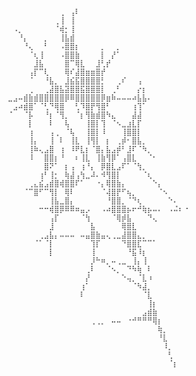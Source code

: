 ⠀⠀⠀⠀⠀⠀⠀⠀⠀⠀⢀⠀⢠⠇⠀⠀⠀⠀⠀⠀⠀⠀⠀⠀⠀⠀⠀⠀⠀⠀⠀⠀⠀⠀⠀
⠀⠀⠀⠀⠀⠀⠀⠀⠀⢀⢸⠀⢸⠀⠀⠀⠀⠀⠀⠀⠀⠀⠀⠀⠀⠀⠀⠀⠀⠀⠀⠀⠀⠀⠀
⠀⠠⡀⠀⠀⠀⠀⠀⠀⠈⢾⡂⢸⠀⠀⠀⠀⠀⠀⠀⠀⠀⠀⠀⠀⠀⠀⠀⠀⠀⠀⠀⠀⠀⠀
⠀⠀⠘⡄⠀⠀⠀⡀⠀⠀⢸⣧⣾⠀⠀⠀⠀⠀⠀⠀⠀⠀⠀⠀⠀⠀⠀⠀⠀⠀⠀⠀⠀⠀⠀
⠀⠀⠀⠘⢄⠀⠀⠃⠀⠀⠠⣿⣿⡆⠀⠀⠀⠀⡀⠀⠀⡀⠀⠀⠀⠀⠀⠀⠀⠀⠀⠀⠀⠀⠀
⠀⠀⠀⠀⠈⢆⢸⠀⠀⠀⠠⣿⣿⣷⠀⠀⠀⠀⡇⠀⡜⠁⠀⠀⠀⠀⠀⠀⠀⠀⠀⠀⠀⠀⠀
⠀⠀⠀⠀⠀⣸⣧⠀⠀⠀⠀⣿⠉⢿⣇⠀⠀⣸⢃⡞⠀⠀⠀⠀⠀⠀⠀⠀⠀⠀⠀⠀⠀⠀⠀
⠀⠀⠀⠀⢠⡏⠉⢇⠀⠀⠀⢿⠎⣼⣿⣶⣶⣿⡞⠀⠀⠀⠀⠀⠀⠀⠀⠀⠀⠀⠀⠀⠀⠀⠀
⠀⠀⠀⠀⠈⠀⠀⠘⣧⡀⠀⣸⣮⣯⣿⣿⣿⣿⡃⠀⠀⢀⠎⠀⠀⢠⠀⠀⠀⠀⠀⠀⠀⠀⠀
⠀⠀⠀⠀⢀⠀⠀⢀⣼⣿⣧⣽⣿⣿⣯⣿⣿⣿⡇⠀⢀⠃⠀⠀⠀⡔⡆⠀⠀⠀⠀⠀⠀⠀⠀
⣀⣠⠤⣾⣷⣾⣿⣿⣿⣿⣿⡿⠿⣿⣿⣿⣿⣿⡿⣶⠷⠤⠤⠤⠴⣧⣧⠄⠀⠀⠀⠀⠀⠀⠀
⠀⣠⠴⣾⣿⠁⠈⢃⠙⢿⣿⠀⠀⢃⠹⣿⡟⢻⣿⠃⠀⠀⠀⠀⢰⢹⠁⠀⠀⠀⠀⠀⠀⠀⠀
⠈⠀⠀⠈⡧⠀⠀⠘⡆⠈⢻⡀⠀⠈⡆⢻⣷⣾⣿⠳⣄⠀⠀⠀⣼⣼⠀⠀⠀⠀⠀⠀⠀⠀⠀
⠀⠀⠀⠀⡇⠀⠀⠀⠇⠀⠀⢧⠀⠀⠀⢸⣿⡇⢹⠀⠈⠢⣀⣰⣇⡏⠀⠀⠀⠀⠀⠀⠀⠀⠀
⠀⠀⠀⠀⢰⠀⠀⠀⢠⢀⠀⠈⢧⠀⠀⢸⣿⡇⠸⠀⠀⠀⢸⣿⣿⡇⠀⠀⠀⠀⠀⠀⠀⠀⠀
⠀⠀⠀⠀⢸⡄⠀⠀⢸⠀⠇⠀⢸⣇⠀⢸⢻⡇⠀⡆⠀⢀⡾⠂⣿⣧⡀⠀⠀⠀⠀⠀⠀⠀⠀
⠀⠀⠀⠀⢸⠷⢄⣠⣿⠀⢰⠀⠸⠟⣇⡆⠈⣿⡄⣧⣠⡾⠃⣸⠏⠈⠳⡀⠀⠀⠀⠀⠀⠀⠀
⠀⠀⠀⠀⠸⠀⠀⣿⣿⡆⠘⠀⠀⠆⢸⣇⠀⢸⣷⢻⡿⠁⢠⣿⣇⠀⠀⠈⠂⠀⠀⠀⠀⠀⠀
⠀⠀⠀⠀⠀⠀⠀⣿⠝⠁⠀⡆⢠⠀⢰⠘⡄⠀⡿⣿⣇⣠⠏⠁⠈⢳⡀⠀⠀⠀⠀⠀⠀⠀⠀
⠀⠀⠀⠀⠀⠀⢰⠃⢸⡂⠀⢷⣼⢠⢳⣀⠼⠄⠺⢻⣿⡇⠀⠀⠀⠀⠈⢆⠀⠀⠀⠀⠀⠀⠀
⠀⠀⠀⠀⢀⣄⣮⣠⣾⣿⢾⣿⣿⠏⠁⠀⠀⠐⡄⢿⣿⣷⡄⠀⠀⠀⠀⠀⠑⡄⠀⠀⠀⠀⠀
⠀⠀⠀⠈⠉⣿⠋⠉⢻⡇⠀⢿⠇⠀⠀⠀⠀⠀⠈⢼⣿⡟⠋⢦⡀⠀⠀⠀⠀⠈⠢⠀⠀⠀⠀
⠀⠀⠀⠀⠀⠀⠀⠀⢸⣧⣀⣿⡄⠀⠀⠀⠀⠀⠀⠘⣿⣿⡀⠈⠙⢆⠀⠀⠀⠀⠀⠑⠄⠀⠀
⠀⠀⠀⠀⠀⠀⠒⠒⢾⣿⡿⠿⠿⠶⣤⡠⠀⠀⠠⠴⣿⣿⣿⡦⠖⠚⢷⡦⠤⠄⠀⠠⠬⠆⠐
⠀⠀⠀⠀⠀⠀⠀⠀⢠⡏⠀⠀⠀⠀⠈⢳⠀⠀⠀⠀⠈⢿⡾⣧⠀⠀⠀⠙⢄⠀⠀⠀⠀⠀⠀
⠀⠀⠀⠀⠀⠀⠀⠀⣸⠀⠀⠀⠀⠀⠀⠀⣧⠀⠀⠀⠀⠀⢿⣿⣇⠀⠀⠀⠀⠀⠀⠀⠀⠀⠀
⠀⠀⠀⠀⠀⠀⢀⣠⣧⡄⠤⠤⠤⠀⠤⣤⣿⣷⣤⢄⢀⣀⣼⣿⣿⣄⡀⠀⠀⠀⠀⠀⠀⠀⠀
⠀⠀⠀⠀⠀⠈⠁⠈⡇⠀⠀⠀⠀⠀⠀⠀⢹⡏⠀⠀⠀⠀⠙⣿⣿⣏⠉⠉⠁⠀⠀⠀⠀⠀⠀
⠀⠀⠀⠀⠀⠀⠀⠀⡇⠀⠀⠀⠀⠀⠀⠀⢸⠀⠀⠀⠀⠀⠀⠘⣯⠸⡆⠀⠀⠀⠀⠀⠀⠀⠀
⠀⠀⠀⠀⠀⠀⠀⠀⠀⠀⠀⠀⠀⠀⠀⠀⡸⠓⠶⡀⠤⢀⣀⠀⢸⡄⢸⠀⠀⠀⠀⠀⠀⠀⠀
⠀⠀⠀⠀⠀⠀⠀⠀⠀⠀⠀⠀⠀⠀⠀⢀⠇⠀⠀⠈⠢⡀⠀⠙⠳⢷⠀⠇⠀⠀⠀⠀⠀⠀⠀
⠀⠀⠀⠀⠀⠀⠀⠀⠀⠀⠀⠀⠀⠀⠀⡜⠀⠀⠀⠀⠀⠀⠑⢤⡀⠈⣇⠰⠀⠀⠀⠀⠀⠀⠀
⠀⠀⠀⠀⠀⠀⠀⠀⠀⠀⠀⠀⠀⠀⢰⠁⠀⠀⠀⠀⠀⠀⠀⠀⠈⠳⣼⡀⠀⠀⠀⠀⠀⠀⠀
⠀⠀⠀⠀⠀⠀⠀⠀⠀⠀⠀⠀⠀⠀⠇⠀⠀⠀⠀⠀⠀⠀⠀⠀⠀⠀⠈⣇⠀⠀⠀⠀⠀⠀⠀
⠀⠀⠀⠀⠀⠀⠀⠀⠀⠀⠀⠀⠀⠀⠀⠀⠀⠀⠀⠀⠀⠀⠀⠀⠀⠀⠀⢸⡆⠀⠀⠀⠀⠀⠀
⠀⠀⠀⠀⠀⠀⠀⠀⠀⠀⠀⠀⠀⠀⠀⠀⠀⠀⠀⠀⠀⠀⠀⠀⠀⠀⣠⣾⣷⠀⠀⠀⠀⠀⠀
⠀⠀⠀⠀⠀⠀⠀⠀⠀⠀⠀⠀⠀⠀⠀⠀⢀⢀⡀⠀⠤⠤⠀⠐⠚⠛⠛⠛⢿⡆⠀⠀⠀⠀⠀
⠀⠀⠀⠀⠀⠀⠀⠀⠀⠀⠀⠀⠀⠀⠀⠀⠀⠀⠀⠀⠀⠀⠀⠀⠀⠀⠀⠀⠀⢷⡀⠀⠀⠀⠀
⠀⠀⠀⠀⠀⠀⠀⠀⠀⠀⠀⠀⠀⠀⠀⠀⠀⠀⠀⠀⠀⠀⠀⠀⠀⠀⠀⠀⠀⠘⣇⠀⠀⠀⠀
⠀⠀⠀⠀⠀⠀⠀⠀⠀⠀⠀⠀⠀⠀⠀⠀⠀⠀⠀⠀⠀⠀⠀⠀⠀⠀⠀⠀⠀⠀⠸⡀⠀⠀⠀
⠀⠀⠀⠀⠀⠀⠀⠀⠀⠀⠀⠀⠀⠀⠀⠀⠀⠀⠀⠀⠀⠀⠀⠀⠀⠀⠀⠀⠀⠀⠀⢃⠀⠀⠀
⠀⠀⠀⠀⠀⠀⠀⠀⠀⠀⠀⠀⠀⠀⠀⠀⠀⠀⠀⠀⠀⠀⠀⠀⠀⠀⠀⠀⠀⠀⠀⠈⡆⠀⠀
<!--<img src="Assets/maggie.gif" width="100%" >
<!--
Hey! Listen!<img src="Assets/navi.gif" width="40px" height="40px">
<!--
Me chamo Eduardo
Sou estudante de engenharia de software, curto jogos e desenhar as vezes. 
<!--
- 🔭 I’m currently working.
- 🌱 I’m currently learning python.
- 👯 I’m looking to collaborate on open-source projects
- 🤔 I’m looking for help with english conversation
- 💬 Ask me about anything
- 😄 Pronouns: he/him
- ⚡ Fun fact: i love whiskey sour.

Technlogies 💻      
          
<!--
<img src="https://cdn.jsdelivr.net/gh/devicons/devicon@latest/icons/python/python-original.svg" width="35px" height="35px"/><img src="https://cdn.jsdelivr.net/gh/devicons/devicon@latest/icons/mysql/mysql-original.svg" width="35px" height="35px"/><img src="https://cdn.jsdelivr.net/gh/devicons/devicon/icons/java/java-original.svg" width="35px" height="35px" /><img src="https://cdn.jsdelivr.net/gh/devicons/devicon/icons/html5/html5-original.svg" width="35px" height="35px"/><img src="https://cdn.jsdelivr.net/gh/devicons/devicon/icons/css3/css3-original.svg" width="35px" height="35px"/>


<img src="https://cdn.jsdelivr.net/gh/devicons/devicon/icons/linux/linux-original.svg" width="35px" /><img src="https://cdn.jsdelivr.net/gh/devicons/devicon/icons/windows8/windows8-original.svg" width="35px" /><img src="https://cdn.jsdelivr.net/gh/devicons/devicon/icons/git/git-original.svg" width="35px" /><img src="https://cdn.jsdelivr.net/gh/devicons/devicon/icons/vscode/vscode-original.svg" width="35px"/>
          
          


          
          
          
          

#
<!--
<br>
<div>
<a href="https://github.com/eduabdala">

<img height="180em" src="https://github-readme-stats.vercel.app/api?username=eduabdala&show_icons=true&theme=tokyonight"/>

<img height= "180em" src="https://github-readme-stats.vercel.app/api/top-langs/?username=eduabdala&layout=compact&langs_count=7&theme=tokyonight"/>
</div>
-->       
          

<!--
**eduabdala/eduabdala** is a ✨ _special_ ✨ repository because its `README.md` (this file) appears on your GitHub profile.

Here are some ideas to get you started:

- 🔭 I’m currently working on ...
- 🌱 I’m currently learning ...
- 👯 I’m looking to collaborate on ...
- 🤔 I’m looking for help with ...
- 💬 Ask me about ...
- 📫 How to reach me: ...
- 😄 Pronouns: ...
- ⚡ Fun fact: ...
-->
